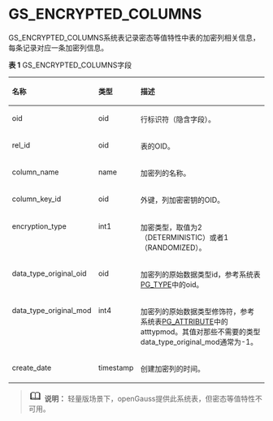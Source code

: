 # GS\_ENCRYPTED\_COLUMNS<a name="ZH-CN_TOPIC_0294528096"></a>

GS\_ENCRYPTED\_COLUMNS系统表记录密态等值特性中表的加密列相关信息，每条记录对应一条加密列信息。

**表 1**  GS\_ENCRYPTED\_COLUMNS字段

<a name="table845914245212"></a>
<table><thead align="left"><tr id="row15459154216524"><th class="cellrowborder" valign="top" width="22.182218221822183%" id="mcps1.2.4.1.1"><p id="p13460942125210"><a name="p13460942125210"></a><a name="p13460942125210"></a>名称</p>
</th>
<th class="cellrowborder" valign="top" width="12.73127312731273%" id="mcps1.2.4.1.2"><p id="p174601425522"><a name="p174601425522"></a><a name="p174601425522"></a>类型</p>
</th>
<th class="cellrowborder" valign="top" width="65.0865086508651%" id="mcps1.2.4.1.3"><p id="p10460114218529"><a name="p10460114218529"></a><a name="p10460114218529"></a>描述</p>
</th>
</tr>
</thead>
<tbody><tr id="row39301831121013"><td class="cellrowborder" valign="top" width="22.182218221822183%" headers="mcps1.2.4.1.1 "><p id="zh-cn_topic_0059777617_aa0e331f0f9a646438d86f2220a18c777"><a name="zh-cn_topic_0059777617_aa0e331f0f9a646438d86f2220a18c777"></a><a name="zh-cn_topic_0059777617_aa0e331f0f9a646438d86f2220a18c777"></a>oid</p>
</td>
<td class="cellrowborder" valign="top" width="12.73127312731273%" headers="mcps1.2.4.1.2 "><p id="zh-cn_topic_0059777617_ac5bb8f24ba914a4b98adf0ebbb782934"><a name="zh-cn_topic_0059777617_ac5bb8f24ba914a4b98adf0ebbb782934"></a><a name="zh-cn_topic_0059777617_ac5bb8f24ba914a4b98adf0ebbb782934"></a>oid</p>
</td>
<td class="cellrowborder" valign="top" width="65.0865086508651%" headers="mcps1.2.4.1.3 "><p id="zh-cn_topic_0059777617_a78a98df2ddc64dd8982cc9b10ad05c4d"><a name="zh-cn_topic_0059777617_a78a98df2ddc64dd8982cc9b10ad05c4d"></a><a name="zh-cn_topic_0059777617_a78a98df2ddc64dd8982cc9b10ad05c4d"></a>行标识符（隐含字段）。</p>
</td>
</tr>
<tr id="row1146094213529"><td class="cellrowborder" valign="top" width="22.182218221822183%" headers="mcps1.2.4.1.1 "><p id="p1850764745915"><a name="p1850764745915"></a><a name="p1850764745915"></a>rel_id</p>
</td>
<td class="cellrowborder" valign="top" width="12.73127312731273%" headers="mcps1.2.4.1.2 "><p id="p09253402276"><a name="p09253402276"></a><a name="p09253402276"></a>oid</p>
</td>
<td class="cellrowborder" valign="top" width="65.0865086508651%" headers="mcps1.2.4.1.3 "><p id="p792404062710"><a name="p792404062710"></a><a name="p792404062710"></a>表的OID。</p>
</td>
</tr>
<tr id="row10460542185211"><td class="cellrowborder" valign="top" width="22.182218221822183%" headers="mcps1.2.4.1.1 "><p id="p1175774414260"><a name="p1175774414260"></a><a name="p1175774414260"></a>column_name</p>
</td>
<td class="cellrowborder" valign="top" width="12.73127312731273%" headers="mcps1.2.4.1.2 "><p id="p20923134017277"><a name="p20923134017277"></a><a name="p20923134017277"></a>name</p>
</td>
<td class="cellrowborder" valign="top" width="65.0865086508651%" headers="mcps1.2.4.1.3 "><p id="p99221740202720"><a name="p99221740202720"></a><a name="p99221740202720"></a>加密列的名称。</p>
</td>
</tr>
<tr id="row9460154275216"><td class="cellrowborder" valign="top" width="22.182218221822183%" headers="mcps1.2.4.1.1 "><p id="p1698345216263"><a name="p1698345216263"></a><a name="p1698345216263"></a>column_key_id</p>
</td>
<td class="cellrowborder" valign="top" width="12.73127312731273%" headers="mcps1.2.4.1.2 "><p id="p12921140112719"><a name="p12921140112719"></a><a name="p12921140112719"></a>oid</p>
</td>
<td class="cellrowborder" valign="top" width="65.0865086508651%" headers="mcps1.2.4.1.3 "><p id="p79211402278"><a name="p79211402278"></a><a name="p79211402278"></a>外键，列加密密钥的OID。</p>
</td>
</tr>
<tr id="row12460842185215"><td class="cellrowborder" valign="top" width="22.182218221822183%" headers="mcps1.2.4.1.1 "><p id="p8829172305414"><a name="p8829172305414"></a><a name="p8829172305414"></a>encryption_type</p>
</td>
<td class="cellrowborder" valign="top" width="12.73127312731273%" headers="mcps1.2.4.1.2 "><p id="p7920144002716"><a name="p7920144002716"></a><a name="p7920144002716"></a>int1</p>
</td>
<td class="cellrowborder" valign="top" width="65.0865086508651%" headers="mcps1.2.4.1.3 "><p id="p7898134019272"><a name="p7898134019272"></a><a name="p7898134019272"></a>加密类型，取值为2（DETERMINISTIC）或者1（RANDOMIZED）。</p>
</td>
</tr>
<tr id="row16347113520"><td class="cellrowborder" valign="top" width="22.182218221822183%" headers="mcps1.2.4.1.1 "><p id="p78819127356"><a name="p78819127356"></a><a name="p78819127356"></a>data_type_original_oid</p>
</td>
<td class="cellrowborder" valign="top" width="12.73127312731273%" headers="mcps1.2.4.1.2 "><p id="p15635713355"><a name="p15635713355"></a><a name="p15635713355"></a>oid</p>
</td>
<td class="cellrowborder" valign="top" width="65.0865086508651%" headers="mcps1.2.4.1.3 "><p id="p76347103519"><a name="p76347103519"></a><a name="p76347103519"></a>加密列的原始数据类型id，参考系统表<a href="PG_TYPE.md">PG_TYPE</a>中的oid。</p>
</td>
</tr>
<tr id="row149191821183516"><td class="cellrowborder" valign="top" width="22.182218221822183%" headers="mcps1.2.4.1.1 "><p id="p1550316317400"><a name="p1550316317400"></a><a name="p1550316317400"></a>data_type_original_mod</p>
</td>
<td class="cellrowborder" valign="top" width="12.73127312731273%" headers="mcps1.2.4.1.2 "><p id="p15919421203519"><a name="p15919421203519"></a><a name="p15919421203519"></a>int4</p>
</td>
<td class="cellrowborder" valign="top" width="65.0865086508651%" headers="mcps1.2.4.1.3 "><p id="p119191921193514"><a name="p119191921193514"></a><a name="p119191921193514"></a>加密列的原始数据类型修饰符，参考系统表<a href="PG_ATTRIBUTE.md">PG_ATTRIBUTE</a>中的atttypmod。其值对那些不需要的类型data_type_original_mod通常为-1。</p>
</td>
</tr>
<tr id="row18615103614409"><td class="cellrowborder" valign="top" width="22.182218221822183%" headers="mcps1.2.4.1.1 "><p id="p1799441144010"><a name="p1799441144010"></a><a name="p1799441144010"></a>create_date</p>
</td>
<td class="cellrowborder" valign="top" width="12.73127312731273%" headers="mcps1.2.4.1.2 "><p id="p1847114713405"><a name="p1847114713405"></a><a name="p1847114713405"></a>timestamp</p>
</td>
<td class="cellrowborder" valign="top" width="65.0865086508651%" headers="mcps1.2.4.1.3 "><p id="p1461683624011"><a name="p1461683624011"></a><a name="p1461683624011"></a>创建加密列的时间。</p>
</td>
</tr>
</tbody>
</table>

>![](public_sys-resources/icon-note.gif) **说明：** 
>轻量版场景下，openGauss提供此系统表，但密态等值特性不可用。

